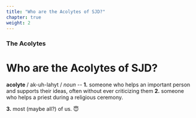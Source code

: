 ```yaml
---
title: "Who are the Acolytes of SJD?"
chapter: true
weight: 2
---
```

### The Acolytes
# Who are the Acolytes of SJD?

**acolyte** / ak-uh-lahyt / _noun_ -- **1.** someone who helps an important person and supports their ideas, often without ever criticizing them **2.** someone who helps a priest during a religious ceremony.

**3.** most (maybe all?) of us. 😇
